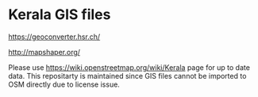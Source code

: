 # Kerala GIS files

https://geoconverter.hsr.ch/

http://mapshaper.org/

Please use https://wiki.openstreetmap.org/wiki/Kerala page for up to date data. 
This repositarty is maintained since GIS files cannot be imported to OSM directly due to license issue. 
